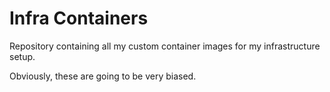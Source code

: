 # Infra Containers

Repository containing all my custom container images for my infrastructure setup.

Obviously, these are going to be very biased.
